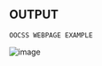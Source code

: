 ## OUTPUT 
    OOCSS WEBPAGE EXAMPLE
 ![image](https://github.com/user-attachments/assets/0ab13345-df12-4647-b2f7-1d2537ee5647)
